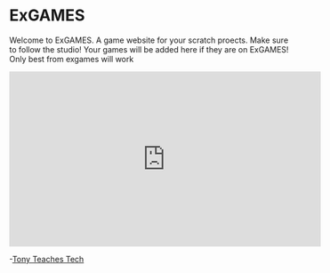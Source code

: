 <!DOCTYPE html>
<html lang="en">
<head>
    <meta charset="utf-8"/>
    <title>ExGAMES</title>
</head>
<body>
<h1>ExGAMES</h1>
<p>Welcome to ExGAMES. A game website for your scratch proects. Make sure to follow the studio! Your games will be added here if they are on ExGAMES! Only best from exgames will work</p>
<iframe width="560" height="315" src="https://www.youtube.com/embed/o5g-lUuFgpg" title="YouTube video player" frameborder="0" allow="accelerometer; autoplay; clipboard-write; encrypted-media; gyroscope; picture-in-picture" allowfullscreen></iframe>
<p>-<a href="https://tonyteaches.tech" target="_blank">Tony Teaches Tech</a></p>
</body>
</html>
